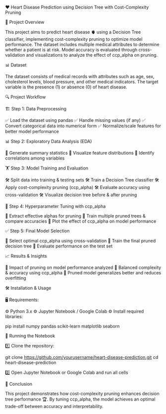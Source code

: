 ❤️ Heart Disease Prediction using Decision Tree with Cost-Complexity Pruning

📌 Project Overview

This project aims to predict heart disease 🫀 using a Decision Tree classifier, implementing cost-complexity pruning to optimize model performance. The dataset includes multiple medical attributes to determine whether a patient is at risk. Model accuracy is evaluated through cross-validation and visualizations to analyze the effect of ccp_alpha on pruning.

📊 Dataset

The dataset consists of medical records with attributes such as age, sex, cholesterol levels, blood pressure, and other medical indicators. The target variable is the presence (1) or absence (0) of heart disease.

🔍 Project Workflow

🏗️ Step 1: Data Preprocessing

✅ Load the dataset using pandas
✅ Handle missing values (if any)
✅ Convert categorical data into numerical form
✅ Normalize/scale features for better model performance

📊 Step 2: Exploratory Data Analysis (EDA)

📌 Generate summary statistics
📌 Visualize feature distributions
📌 Identify correlations among variables

🏋️ Step 3: Model Training and Evaluation

🛠️ Split data into training & testing sets
🛠️ Train a Decision Tree classifier
🛠️ Apply cost-complexity pruning (ccp_alpha)
🛠️ Evaluate accuracy using cross-validation
🛠️ Visualize decision tree before & after pruning

🧪 Step 4: Hyperparameter Tuning with ccp_alpha

📌 Extract effective alphas for pruning
📌 Train multiple pruned trees & compare accuracies
📌 Plot the effect of ccp_alpha on model performance

✅ Step 5: Final Model Selection

🎯 Select optimal ccp_alpha using cross-validation
🎯 Train the final pruned decision tree
🎯 Evaluate performance on the test set

📈 Results & Insights

🔹 Impact of pruning on model performance analyzed
🔹 Balanced complexity & accuracy using ccp_alpha
🔹 Pruned model generalizes better and reduces overfitting

🛠 Installation & Usage

🖥 Requirements:

⚙️ Python 3.x
⚙️ Jupyter Notebook / Google Colab
⚙️ Install required libraries:

pip install numpy pandas scikit-learn matplotlib seaborn

🚀 Running the Notebook

1️⃣ Clone the repository:

git clone https://github.com/yourusername/heart-disease-prediction.git
cd heart-disease-prediction

2️⃣ Open Jupyter Notebook or Google Colab and run all cells

🏁 Conclusion

This project demonstrates how cost-complexity pruning enhances decision tree performance 🏆. By tuning ccp_alpha, the model achieves an optimal trade-off between accuracy and interpretability.
